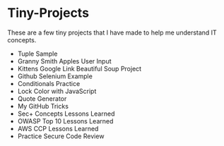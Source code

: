 # Tiny-Projects
These are a few tiny projects that I have made to help me understand IT concepts.
- Tuple Sample
- Granny Smith Apples User Input
- Kittens Google Link Beautiful Soup Project
- Github Selenium Example
- Conditionals Practice
- Lock Color with JavaScript
- Quote Generator
- My GitHub Tricks
- Sec+ Concepts Lessons Learned
- OWASP Top 10 Lessons Learned
- AWS CCP Lessons Learned
- Practice Secure Code Review
